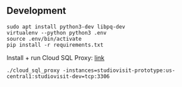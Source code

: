 #  

## Development

```
sudo apt install python3-dev libpq-dev
virtualenv --python python3 .env
source .env/bin/activate
pip install -r requirements.txt
```

Install + run Cloud SQL Proxy: [link](https://cloud.google.com/sql/docs/mysql/sql-proxy)

```
./cloud_sql_proxy -instances=studiovisit-prototype:us-central1:studiovisit-dev=tcp:3306
```









